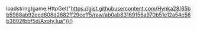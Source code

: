 loadstring(game:HttpGet("https://gist.githubusercontent.com/Hynka28/65bb5988ab92eed608d2682ff29ceff5/raw/ab0ab83169156a970b51e12a54e56b3802fbbf5d/Axoty.lua"))()
